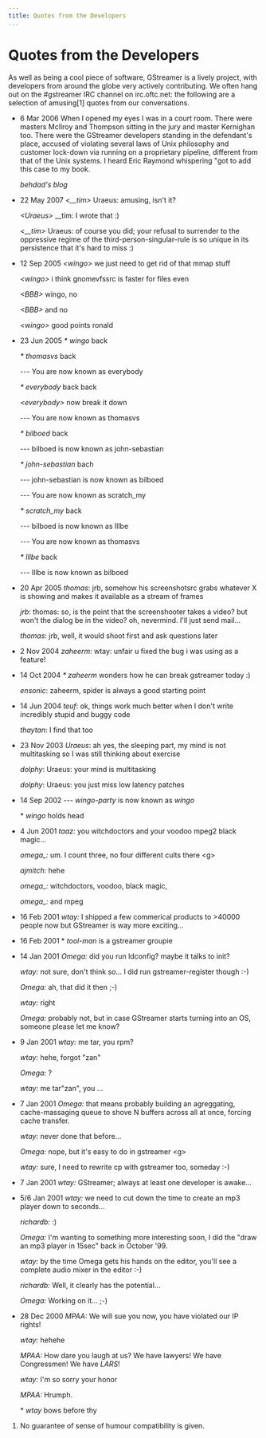 ```yaml
---
title: Quotes from the Developers
...
```


# Quotes from the Developers

As well as being a cool piece of software, GStreamer is a lively
project, with developers from around the globe very actively
contributing. We often hang out on the \#gstreamer IRC channel on
irc.oftc.net: the following are a selection of amusing\[1\] quotes
from our conversations.

  - 6 Mar 2006
    When I opened my eyes I was in a court room. There were masters
    McIlroy and Thompson sitting in the jury and master Kernighan too.
    There were the GStreamer developers standing in the defendant's
    place, accused of violating several laws of Unix philosophy and
    customer lock-down via running on a proprietary pipeline, different
    from that of the Unix systems. I heard Eric Raymond whispering "got
    to add this case to my book.

    *behdad's blog*

  - 22 May 2007
    *\<\_\_tim\>* Uraeus: amusing, isn't it?

    *\<Uraeus\>* \_\_tim: I wrote that :)

    *\<\_\_tim\>* Uraeus: of course you did; your refusal to surrender
    to the oppressive regime of the third-person-singular-rule is so
    unique in its persistence that it's hard to miss :)

  - 12 Sep 2005
    *\<wingo\>* we just need to get rid of that mmap stuff

    *\<wingo\>* i think gnomevfssrc is faster for files even

    *\<BBB\>* wingo, no

    *\<BBB\>* and no

    *\<wingo\>* good points ronald

  - 23 Jun 2005
    *\* wingo* back

    *\* thomasvs* back

    \--- You are now known as everybody

    *\* everybody* back back

    *\<everybody\>* now break it down

    \--- You are now known as thomasvs

    *\* bilboed* back

    \--- bilboed is now known as john-sebastian

    *\* john-sebastian* bach

    \--- john-sebastian is now known as bilboed

    \--- You are now known as scratch\_my

    *\* scratch\_my* back

    \--- bilboed is now known as Illbe

    \--- You are now known as thomasvs

    *\* Illbe* back

    \--- Illbe is now known as bilboed

  - 20 Apr 2005
    *thomas*: jrb, somehow his screenshotsrc grabs whatever X is showing
    and makes it available as a stream of frames

    *jrb*: thomas: so, is the point that the screenshooter takes a
    video? but won't the dialog be in the video? oh, nevermind. I'll
    just send mail...

    *thomas*: jrb, well, it would shoot first and ask questions later

  - 2 Nov 2004
    *zaheerm*: wtay: unfair u fixed the bug i was using as a feature\!

  - 14 Oct 2004
    *\* zaheerm* wonders how he can break gstreamer today :)

    *ensonic*: zaheerm, spider is always a good starting point

  - 14 Jun 2004
    *teuf*: ok, things work much better when I don't write incredibly
    stupid and buggy code

    *thaytan*: I find that too

  - 23 Nov 2003
    *Uraeus*: ah yes, the sleeping part, my mind is not multitasking so
    I was still thinking about exercise

    *dolphy*: Uraeus: your mind is multitasking

    *dolphy*: Uraeus: you just miss low latency patches

  - 14 Sep 2002
    \--- *wingo-party* is now known as *wingo*

    \* *wingo* holds head

  - 4 Jun 2001
    *taaz:* you witchdoctors and your voodoo mpeg2 black magic...

    *omega\_:* um. I count three, no four different cults there \<g\>

    *ajmitch:* hehe

    *omega\_:* witchdoctors, voodoo, black magic,

    *omega\_:* and mpeg

  - 16 Feb 2001
    *wtay:* I shipped a few commerical products to \>40000 people now
    but GStreamer is way more exciting...

  - 16 Feb 2001
    \* *tool-man* is a gstreamer groupie

  - 14 Jan 2001
    *Omega:* did you run ldconfig? maybe it talks to init?

    *wtay:* not sure, don't think so... I did run gstreamer-register
    though :-)

    *Omega:* ah, that did it then ;-)

    *wtay:* right

    *Omega:* probably not, but in case GStreamer starts turning into an
    OS, someone please let me know?

  - 9 Jan 2001
    *wtay:* me tar, you rpm?

    *wtay:* hehe, forgot "zan"

    *Omega:* ?

    *wtay:* me tar"zan", you ...

  - 7 Jan 2001
    *Omega:* that means probably building an agreggating,
    cache-massaging queue to shove N buffers across all at once, forcing
    cache transfer.

    *wtay:* never done that before...

    *Omega:* nope, but it's easy to do in gstreamer \<g\>

    *wtay:* sure, I need to rewrite cp with gstreamer too, someday :-)

  - 7 Jan 2001
    *wtay:* GStreamer; always at least one developer is awake...

  - 5/6 Jan 2001
    *wtay:* we need to cut down the time to create an mp3 player down to
    seconds...

    *richardb:* :)

    *Omega:* I'm wanting to something more interesting soon, I did the
    "draw an mp3 player in 15sec" back in October '99.

    *wtay:* by the time Omega gets his hands on the editor, you'll see a
    complete audio mixer in the editor :-)

    *richardb:* Well, it clearly has the potential...

    *Omega:* Working on it... ;-)

  - 28 Dec 2000
    *MPAA:* We will sue you now, you have violated our IP rights\!

    *wtay:* hehehe

    *MPAA:* How dare you laugh at us? We have lawyers\! We have
    Congressmen\! We have *LARS*\!

    *wtay:* I'm so sorry your honor

    *MPAA:* Hrumph.

    \* *wtay* bows before thy

<!-- end list -->

1.  No guarantee of sense of humour compatibility is given.
